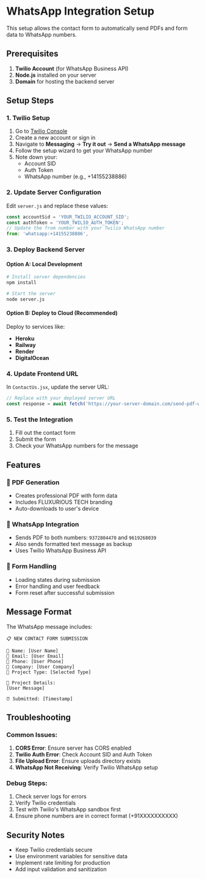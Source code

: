 # WhatsApp Integration Setup

This setup allows the contact form to automatically send PDFs and form data to WhatsApp numbers.

## Prerequisites

1. **Twilio Account** (for WhatsApp Business API)
2. **Node.js** installed on your server
3. **Domain** for hosting the backend server

## Setup Steps

### 1. Twilio Setup

1. Go to [Twilio Console](https://console.twilio.com/)
2. Create a new account or sign in
3. Navigate to **Messaging** → **Try it out** → **Send a WhatsApp message**
4. Follow the setup wizard to get your WhatsApp number
5. Note down your:
   - Account SID
   - Auth Token
   - WhatsApp number (e.g., +14155238886)

### 2. Update Server Configuration

Edit `server.js` and replace these values:

```javascript
const accountSid = 'YOUR_TWILIO_ACCOUNT_SID';
const authToken = 'YOUR_TWILIO_AUTH_TOKEN';
// Update the from number with your Twilio WhatsApp number
from: 'whatsapp:+14155238886',
```

### 3. Deploy Backend Server

#### Option A: Local Development
```bash
# Install server dependencies
npm install

# Start the server
node server.js
```

#### Option B: Deploy to Cloud (Recommended)
Deploy to services like:
- **Heroku**
- **Railway**
- **Render**
- **DigitalOcean**

### 4. Update Frontend URL

In `ContactUs.jsx`, update the server URL:

```javascript
// Replace with your deployed server URL
const response = await fetch('https://your-server-domain.com/send-pdf-whatsapp', {
```

### 5. Test the Integration

1. Fill out the contact form
2. Submit the form
3. Check your WhatsApp numbers for the message

## Features

### 📄 PDF Generation
- Creates professional PDF with form data
- Includes FLUXURIOUS TECH branding
- Auto-downloads to user's device

### 📱 WhatsApp Integration
- Sends PDF to both numbers: `9372804470` and `9619268039`
- Also sends formatted text message as backup
- Uses Twilio WhatsApp Business API

### 🔄 Form Handling
- Loading states during submission
- Error handling and user feedback
- Form reset after successful submission

## Message Format

The WhatsApp message includes:
```
📋 NEW CONTACT FORM SUBMISSION

👤 Name: [User Name]
📧 Email: [User Email]
📱 Phone: [User Phone]
🏢 Company: [User Company]
🎯 Project Type: [Selected Type]

📝 Project Details:
[User Message]

⏰ Submitted: [Timestamp]
```

## Troubleshooting

### Common Issues:

1. **CORS Error**: Ensure server has CORS enabled
2. **Twilio Auth Error**: Check Account SID and Auth Token
3. **File Upload Error**: Ensure uploads directory exists
4. **WhatsApp Not Receiving**: Verify Twilio WhatsApp setup

### Debug Steps:

1. Check server logs for errors
2. Verify Twilio credentials
3. Test with Twilio's WhatsApp sandbox first
4. Ensure phone numbers are in correct format (+91XXXXXXXXXX)

## Security Notes

- Keep Twilio credentials secure
- Use environment variables for sensitive data
- Implement rate limiting for production
- Add input validation and sanitization 